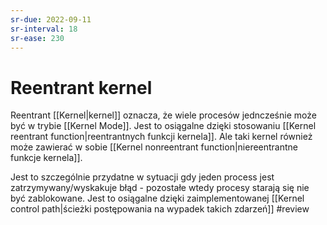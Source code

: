 ```yaml
---
sr-due: 2022-09-11
sr-interval: 18
sr-ease: 230
---
```


# Reentrant kernel
Reentrant [[Kernel|kernel]] oznacza, że wiele procesów jedncześnie może być w trybie [[Kernel Mode]]. Jest to osiągalne dzięki stosowaniu [[Kernel reentrant function|reentrantnych funkcji kernela]]. Ale taki kernel również może zawierać w sobie [[Kernel nonreentrant function|niereentrantne funkcje kernela]].

Jest to szczególnie przydatne w sytuacji gdy jeden process jest zatrzymywany/wyskakuje błąd - pozostałe wtedy procesy starają się nie być zablokowane. Jest to osiągalne dzięki zaimplementowanej [[Kernel control path|ścieżki postępowania na wypadek takich zdarzeń]]
#review